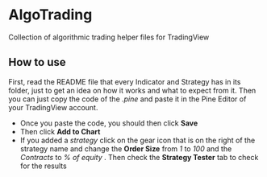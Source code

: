 # AlgoTrading
Collection of algorithmic trading helper files for TradingView

## How to use
First, read the README file that every Indicator and Strategy has in its folder, just to get an idea on how it works and what to expect from it. 
Then you can just copy the code of the *.pine* and paste it in the Pine Editor of your TradingView account. 

- Once you paste the code, you should then click **Save**
- Then click **Add to Chart**
- If you added a _strategy_ click on the gear icon that is on the right of the strategy name and change the **Order Size** from _1_ to _100_ and the _Contracts_ to _% of equity_ . Then check the **Strategy Tester** tab to check for the results 
